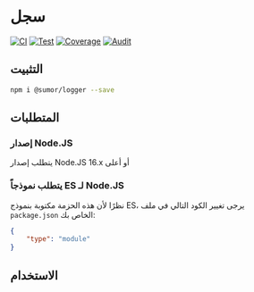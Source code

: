 # سجل

[![CI](https://github.com/sumor-cloud/logger/actions/workflows/ci.yml/badge.svg)](https://github.com/sumor-cloud/logger/actions/workflows/ci.yml)
[![Test](https://github.com/sumor-cloud/logger/actions/workflows/ut.yml/badge.svg)](https://github.com/sumor-cloud/logger/actions/workflows/ut.yml)
[![Coverage](https://github.com/sumor-cloud/logger/actions/workflows/coverage.yml/badge.svg)](https://github.com/sumor-cloud/logger/actions/workflows/coverage.yml)
[![Audit](https://github.com/sumor-cloud/logger/actions/workflows/audit.yml/badge.svg)](https://github.com/sumor-cloud/logger/actions/workflows/audit.yml)

## التثبيت
```bash
npm i @sumor/logger --save
```

## المتطلبات
### إصدار Node.JS
يتطلب إصدار Node.JS 16.x أو أعلى

### يتطلب نموذجاً ES لـ Node.JS
نظرًا لأن هذه الحزمة مكتوبة بنموذج ES،
يرجى تغيير الكود التالي في ملف ```package.json``` الخاص بك:
```json
{
    "type": "module"
}
```

## الاستخدام
